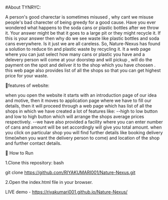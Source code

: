 #About TYNRYC:

A person's good charectar is sometimes misused , why cant we misuse people's bad charecter of being greedy for a good cause. Have you ever wondered what happens to the soda cans or plastic bottles after we throw it. Your answer might be that it goes to a large pit or they might recycle it. If this is your answer then why do we see waste like plastic bottles and soda cans everywhere. Is it just we are all careless. So, Nature-Nexus has found a solution to reduce tin and plastic waste by recycling it. It a web page where you can just select how many cans or plastic you have and a delevery person will come at your doorstep and will pickup , will do the payment on the spot and deliver it to the shop which you have choosen . this web page also provides list of all the shops so that you can get highest price for your waste.

🚀features of website:

when you open the website it starts with an introduction page of our idea and motive, then it moves to application page where we have to fill our details, then it will proceed through a web page which has list of all the shops in which we have created a lot of features like: --high to low button and low to high button which will arrange the shops average prices respectively. --we have also provided a facility where you can enter number of cans and amount will be set accordingly will give you total amount. when you click on particular shop you will find further details like booking delivery time(when you want the delivery person to come) and location of the shop and further contact details.

🔧 How to Run

1.Clone this repository: bash

git clone https://github.com/RIYAKUMARI001/Nature-Nexus.git

2.Open the index.html file in your browser.

LIVE demo - https://riyakumari001.github.io/Nature-Nexus/
